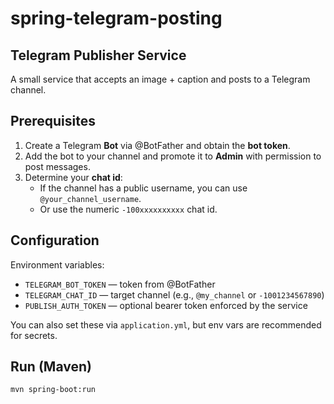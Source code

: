 # spring-telegram-posting

## Telegram Publisher Service

A small service that accepts an image + caption and posts to a Telegram channel.

## Prerequisites
1. Create a Telegram **Bot** via @BotFather and obtain the **bot token**.
2. Add the bot to your channel and promote it to **Admin** with permission to post messages.
3. Determine your **chat id**:
   - If the channel has a public username, you can use `@your_channel_username`.
   - Or use the numeric `-100xxxxxxxxxx` chat id.

## Configuration
Environment variables:
- `TELEGRAM_BOT_TOKEN` — token from @BotFather
- `TELEGRAM_CHAT_ID` — target channel (e.g., `@my_channel` or `-1001234567890`)
- `PUBLISH_AUTH_TOKEN` — optional bearer token enforced by the service

You can also set these via `application.yml`, but env vars are recommended for secrets.

## Run (Maven)
```bash
mvn spring-boot:run